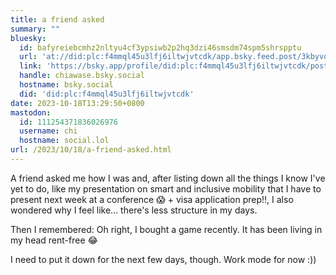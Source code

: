 ```yaml
---
title: a friend asked
summary: ""
bluesky:
  id: bafyreiebcmhz2nltyu4cf3ypsiwb2p2hq3dzi46smsdm74spm5shrspptu
  url: 'at://did:plc:f4mmql45u3lfj6iltwjvtcdk/app.bsky.feed.post/3kbyvqwb53x2u'
  link: 'https://bsky.app/profile/did:plc:f4mmql45u3lfj6iltwjvtcdk/post/3kbyvqwb53x2u'
  handle: chiawase.bsky.social
  hostname: bsky.social
  did: 'did:plc:f4mmql45u3lfj6iltwjvtcdk'
date: 2023-10-18T13:29:50+0800
mastodon:
  id: 111254371836026976
  username: chi
  hostname: social.lol
url: /2023/10/18/a-friend-asked.html
---
```


A friend asked me how I was and, after listing down all the things I know I've yet to do, like my presentation on smart and inclusive mobility that I have to present next week at a conference 😱 + visa application prep!!, I also wondered why I feel like... there's less structure in my days.

Then I remembered: Oh right, I bought a game recently. It has been living in my head rent-free 😂

I need to put it down for the next few days, though. Work mode for now :))
